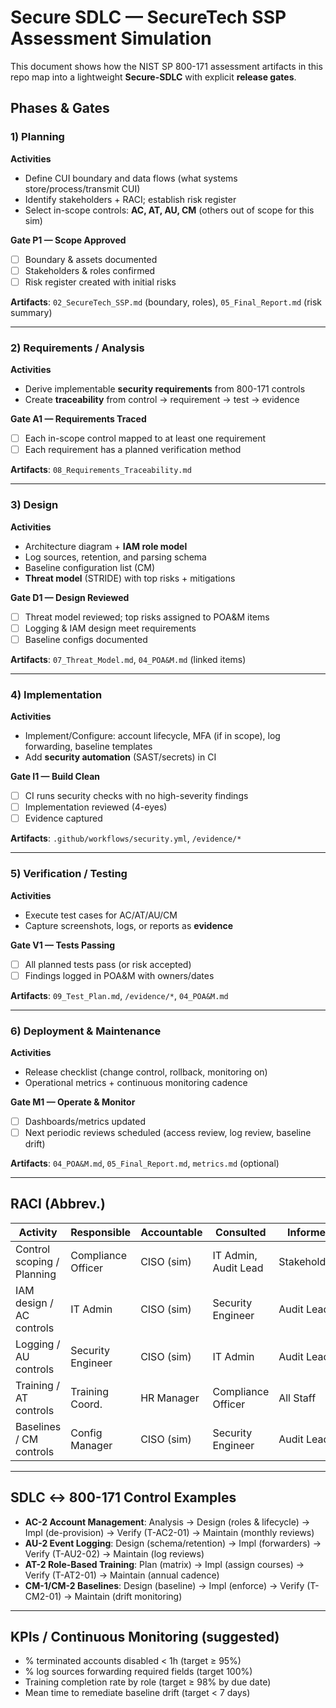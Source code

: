 # Secure SDLC — SecureTech SSP Assessment Simulation

This document shows how the NIST SP 800-171 assessment artifacts in this repo map into a lightweight **Secure-SDLC** with explicit **release gates**.

## Phases & Gates

### 1) Planning
**Activities**
- Define CUI boundary and data flows (what systems store/process/transmit CUI)
- Identify stakeholders + RACI; establish risk register
- Select in-scope controls: **AC, AT, AU, CM** (others out of scope for this sim)

**Gate P1 — Scope Approved**
- [ ] Boundary & assets documented
- [ ] Stakeholders & roles confirmed
- [ ] Risk register created with initial risks

**Artifacts**: `02_SecureTech_SSP.md` (boundary, roles), `05_Final_Report.md` (risk summary)

---

### 2) Requirements / Analysis
**Activities**
- Derive implementable **security requirements** from 800-171 controls
- Create **traceability** from control → requirement → test → evidence

**Gate A1 — Requirements Traced**
- [ ] Each in-scope control mapped to at least one requirement
- [ ] Each requirement has a planned verification method

**Artifacts**: `08_Requirements_Traceability.md`

---

### 3) Design
**Activities**
- Architecture diagram + **IAM role model**
- Log sources, retention, and parsing schema
- Baseline configuration list (CM)
- **Threat model** (STRIDE) with top risks + mitigations

**Gate D1 — Design Reviewed**
- [ ] Threat model reviewed; top risks assigned to POA&M items
- [ ] Logging & IAM design meet requirements
- [ ] Baseline configs documented

**Artifacts**: `07_Threat_Model.md`, `04_POA&M.md` (linked items)

---

### 4) Implementation
**Activities**
- Implement/Configure: account lifecycle, MFA (if in scope), log forwarding, baseline templates
- Add **security automation** (SAST/secrets) in CI

**Gate I1 — Build Clean**
- [ ] CI runs security checks with no high-severity findings
- [ ] Implementation reviewed (4-eyes)
- [ ] Evidence captured

**Artifacts**: `.github/workflows/security.yml`, `/evidence/*`

---

### 5) Verification / Testing
**Activities**
- Execute test cases for AC/AT/AU/CM
- Capture screenshots, logs, or reports as **evidence**

**Gate V1 — Tests Passing**
- [ ] All planned tests pass (or risk accepted)
- [ ] Findings logged in POA&M with owners/dates

**Artifacts**: `09_Test_Plan.md`, `/evidence/*`, `04_POA&M.md`

---

### 6) Deployment & Maintenance
**Activities**
- Release checklist (change control, rollback, monitoring on)
- Operational metrics + continuous monitoring cadence

**Gate M1 — Operate & Monitor**
- [ ] Dashboards/metrics updated
- [ ] Next periodic reviews scheduled (access review, log review, baseline drift)

**Artifacts**: `04_POA&M.md`, `05_Final_Report.md`, `metrics.md` (optional)

---

## RACI (Abbrev.)
| Activity                          | Responsible      | Accountable       | Consulted             | Informed         |
|----------------------------------|------------------|-------------------|-----------------------|------------------|
| Control scoping / Planning       | Compliance Officer | CISO (sim)      | IT Admin, Audit Lead  | Stakeholders     |
| IAM design / AC controls         | IT Admin          | CISO (sim)        | Security Engineer     | Audit Lead       |
| Logging / AU controls            | Security Engineer | CISO (sim)        | IT Admin              | Audit Lead       |
| Training / AT controls           | Training Coord.   | HR Manager        | Compliance Officer    | All Staff        |
| Baselines / CM controls          | Config Manager    | CISO (sim)        | Security Engineer     | Audit Lead       |

---

## SDLC ↔ 800-171 Control Examples
- **AC-2 Account Management**: Analysis → Design (roles & lifecycle) → Impl (de-provision) → Verify (T-AC2-01) → Maintain (monthly reviews)
- **AU-2 Event Logging**: Design (schema/retention) → Impl (forwarders) → Verify (T-AU2-02) → Maintain (log reviews)
- **AT-2 Role-Based Training**: Plan (matrix) → Impl (assign courses) → Verify (T-AT2-01) → Maintain (annual cadence)
- **CM-1/CM-2 Baselines**: Design (baseline) → Impl (enforce) → Verify (T-CM2-01) → Maintain (drift monitoring)

---

## KPIs / Continuous Monitoring (suggested)
- % terminated accounts disabled < 1h (target ≥ 95%)
- % log sources forwarding required fields (target 100%)
- Training completion rate by role (target ≥ 98% by due date)
- Mean time to remediate baseline drift (target < 7 days)
